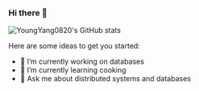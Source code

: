 ### Hi there 👋

![YoungYang0820's GitHub stats](https://github-readme-stats.vercel.app/api?username=YoungYang0820&show_icons=true&theme=cobalt&count_private=true)

Here are some ideas to get you started:

- 🔭 I’m currently working on databases
- 🌱 I’m currently learning cooking
- 💬 Ask me about distributed systems and databases

